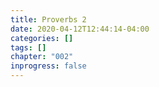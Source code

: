 ```yaml
---
title: Proverbs 2
date: 2020-04-12T12:44:14-04:00
categories: []
tags: []
chapter: "002"
inprogress: false
---
```


